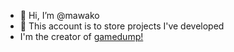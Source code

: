 - 👋 Hi, I’m @mawako
- 👀 This account is to store projects I've developed
- I'm the creator of [gamedump!](https://gamedump.github.io/)

<!---
mawako/mawako is a ✨ special ✨ repository because its `README.md` (this file) appears on your GitHub profile.
You can click the Preview link to take a look at your changes.
--->

